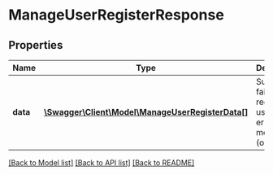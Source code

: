 # ManageUserRegisterResponse

## Properties
Name | Type | Description | Notes
------------ | ------------- | ------------- | -------------
**data** | [**\Swagger\Client\Model\ManageUserRegisterData[]**](ManageUserRegisterData.md) | Success or failure to register user with error messages (optional) | 

[[Back to Model list]](../README.md#documentation-for-models) [[Back to API list]](../README.md#documentation-for-api-endpoints) [[Back to README]](../README.md)


